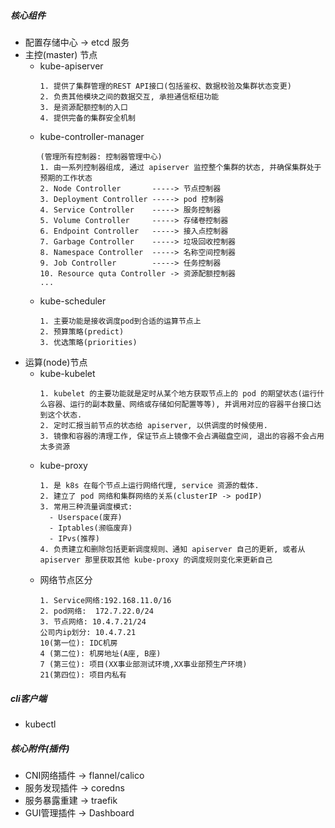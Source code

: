 
##### 核心组件
- 配置存储中心 -> etcd 服务
- 主控(master) 节点
  - kube-apiserver
    ```text
    1. 提供了集群管理的REST API接口(包括鉴权、数据校验及集群状态变更)
    2. 负责其他模块之间的数据交互, 承担通信枢纽功能
    3. 是资源配额控制的入口
    4. 提供完备的集群安全机制
    ```
  - kube-controller-manager
    ```text
    (管理所有控制器: 控制器管理中心)
    1. 由一系列控制器组成, 通过 apiserver 监控整个集群的状态, 并确保集群处于预期的工作状态
    2. Node Controller       -----> 节点控制器
    3. Deployment Controller -----> pod 控制器
    4. Service Controller    -----> 服务控制器
    5. Volume Controller     -----> 存储卷控制器
    6. Endpoint Controller   -----> 接入点控制器
    7. Garbage Controller    -----> 垃圾回收控制器
    8. Namespace Controller  -----> 名称空间控制器
    9. Job Controller        -----> 任务控制器
    10. Resource quta Controller -> 资源配额控制器
    ...
    ```
  - kube-scheduler
    ```text
    1. 主要功能是接收调度pod到合适的运算节点上
    2. 预算策略(predict)
    3. 优选策略(priorities)
    ```
- 运算(node)节点
  - kube-kubelet
    ```text
    1. kubelet 的主要功能就是定时从某个地方获取节点上的 pod 的期望状态(运行什么容器、运行的副本数量、网络或存储如何配置等等), 并调用对应的容器平台接口达到这个状态.
    2. 定时汇报当前节点的状态给 apiserver, 以供调度的时候使用.
    3. 镜像和容器的清理工作, 保证节点上镜像不会占满磁盘空间, 退出的容器不会占用太多资源
    ```
  - kube-proxy
    ```text
    1. 是 k8s 在每个节点上运行网络代理, service 资源的载体.
    2. 建立了 pod 网络和集群网络的关系(clusterIP -> podIP)
    3. 常用三种流量调度模式:
      - Userspace(废弃)
      - Iptables(濒临废弃)
      - IPvs(推荐)
    4. 负责建立和删除包括更新调度规则、通知 apiserver 自己的更新, 或者从 apiserver 那里获取其他 kube-proxy 的调度规则变化来更新自己
    ```
  - 网络节点区分
    ```text
    1. Service网络:192.168.11.0/16
    2. pod网络:  172.7.22.0/24
    3. 节点网络: 10.4.7.21/24
    公司内ip划分: 10.4.7.21
    10(第一位): IDC机房
    4 (第二位): 机房地址(A座, B座)
    7 (第三位): 项目(XX事业部测试环境,XX事业部预生产环境)
    21(第四位): 项目内私有
    ```
##### cli客户端
  - kubectl

##### 核心附件(插件)
- CNI网络插件  -> flannel/calico
- 服务发现插件 -> coredns
- 服务暴露重建 -> traefik
- GUI管理插件  -> Dashboard
